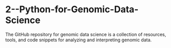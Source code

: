 # 2--Python-for-Genomic-Data-Science
The GitHub repository for genomic data science is a collection of resources, tools, and code snippets for analyzing and interpreting genomic data. 
